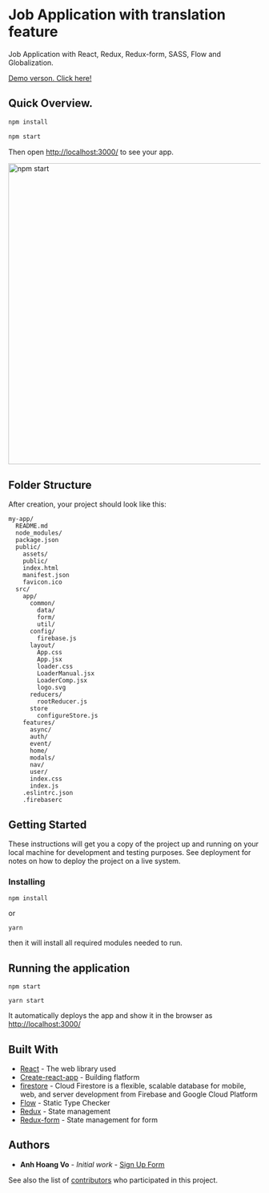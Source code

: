 # Job Application with translation feature

Job Application with React, Redux, Redux-form, SASS, Flow and Globalization.


[Demo verson. Click here!](https://anhvo-job-app.surge.sh/)


## Quick Overview.


```sh
npm install

npm start
```

Then open [http://localhost:3000/](http://localhost:3000/) to see your app.<br>

<img src='https://i.imgur.com/xvORuYI.png' width='600' alt='npm start'>

## Folder Structure

After creation, your project should look like this:

```
my-app/
  README.md
  node_modules/
  package.json
  public/
    assets/
    public/
    index.html
    manifest.json
    favicon.ico
  src/
    app/
      common/
        data/
        form/
        util/
      config/
        firebase.js
      layout/
        App.css
        App.jsx
        loader.css
        LoaderManual.jsx
        LoaderComp.jsx
        logo.svg
      reducers/
        rootReducer.js
      store
        configureStore.js
    features/
      async/
      auth/
      event/
      home/
      modals/
      nav/
      user/
      index.css
      index.js
    .eslintrc.json
    .firebaserc
```

## Getting Started

These instructions will get you a copy of the project up and running on your local machine for development and testing purposes. See deployment for notes on how to deploy the project on a live system.


### Installing



```
npm install
```
or

```
yarn
```

then it will install all required modules needed to run.

## Running the application


```
npm start
```

```
yarn start
```

It automatically deploys the app and show it in the browser as [http://localhost:3000/](http://localhost:3000/)


## Built With

* [React](https://reactjs.org/) - The web library used
* [Create-react-app](https://github.com/facebookincubator/create-react-app/blob/master/README.md#getting-started) - Building flatform
* [firestore](https://firebase.google.com/docs/firestore/) - Cloud Firestore is a flexible, scalable database for mobile, web, and server development from Firebase and Google Cloud Platform
* [Flow](https://flow.org/) -  Static Type Checker
* [Redux](https://redux.js.org/) - State management
* [Redux-form](https://redux-form.com/7.2.3/) - State management for form


## Authors

* **Anh Hoang Vo** - *Initial work* - [Sign Up Form](https://github.com/HoangAnhVo/job-application-react)

See also the list of [contributors](https://github.com/HoangAnhVo/job-application-react/contributors) who participated in this project.